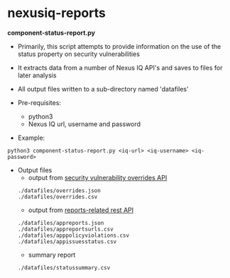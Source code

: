 # nexusiq-reports

**component-status-report.py**
  * Primarily, this script attempts to provide information on the use of the status property on security vulnerabilities
  * It extracts data from a number of Nexus IQ API's and saves to files for later analysis
  * All output files written to a sub-directory named 'datafiles'
  
  * Pre-requisites:
    * python3 
    * Nexus IQ url, username and password
  
  * Example:
```
python3 component-status-report.py <iq-url> <iq-username> <iq-password>
```

  * Output files
    * output from [security vulnerability overrides API](https://help.sonatype.com/iqserver/automating/rest-apis/security-vulnerability-override-api---v2)
    ```
    ./datafiles/overrides.json
    ./datafiles/overrides.csv
    ```
    * output from [reports-related rest API](https://help.sonatype.com/iqserver/automating/rest-apis/report-related-rest-apis---v2)
    ```
    ./datafiles/appreports.json
    ./datafiles/appreportsurls.csv
    ./datafiles/apppolicyviolations.csv
    ./datafiles/appissuesstatus.csv
    ```
    * summary report 
    ```
    ./datafiles/statussummary.csv
    ```
    
    
    
    
    
